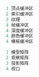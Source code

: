 ```javascript
 1 顶点缓冲区
 2 索引缓冲区
 3 纹理
 4 帧缓冲区
 4 深度缓冲区
 4 颜色缓冲区
 4 模板缓冲区

```
```javascript
 1 模型矩阵
 2 观察矩阵
 3 投影矩阵
 4 视口


```
